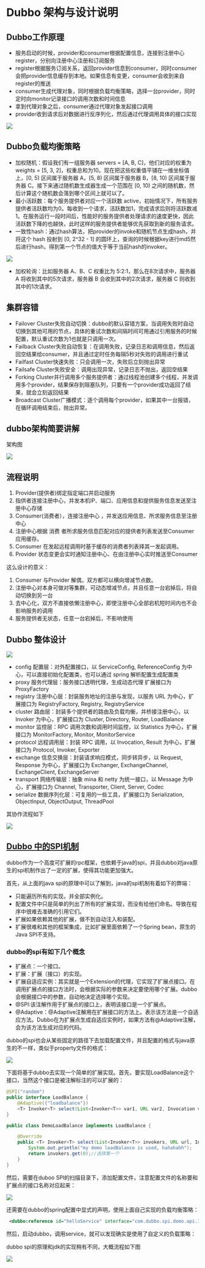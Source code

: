 # Dubbo 架构与设计说明 

## Dubbo工作原理
- 服务启动的时候，provider和consumer根据配置信息，连接到注册中心register，分别向注册中心注册和订阅服务 
- register根据服务订阅关系，返回provider信息到consumer，同时consumer会把provider信息缓存到本地。如果信息有变更，consumer会收到来自register的推送 
- consumer生成代理对象，同时根据负载均衡策略，选择一台provider，同时定时向monitor记录接口的调用次数和时间信息 
- 拿到代理对象之后，consumer通过代理对象发起接口调用 
- provider收到请求后对数据进行反序列化，然后通过代理调用具体的接口实现

![](images/dubbo-6.png)


## Dubbo负载均衡策略
- 加权随机：假设我们有一组服务器 servers = [A, B, C]，他们对应的权重为 weights = [5, 3, 2]，权重总和为10。现在把这些权重值平铺在一维坐标值上，[0, 5) 区间属于服务器 A，[5, 8) 区间属于服务器 B，[8, 10) 区间属于服务器 C。接下来通过随机数生成器生成一个范围在 [0, 10) 之间的随机数，然后计算这个随机数会落到哪个区间上就可以了。 
- 最小活跃数：每个服务提供者对应一个活跃数 active，初始情况下，所有服务提供者活跃数均为0。每收到一个请求，活跃数加1，完成请求后则将活跃数减1。在服务运行一段时间后，性能好的服务提供者处理请求的速度更快，因此活跃数下降的也越快，此时这样的服务提供者能够优先获取到新的服务请求。 
- 一致性hash：通过hash算法，把provider的invoke和随机节点生成hash，并将这个 hash 投射到 [0, 2^32 - 1] 的圆环上，查询的时候根据key进行md5然后进行hash，得到第一个节点的值大于等于当前hash的invoker。

![](images/dubbo-7.png)

- 加权轮询：比如服务器 A、B、C 权重比为 5:2:1，那么在8次请求中，服务器 A 将收到其中的5次请求，服务器 B 会收到其中的2次请求，服务器 C 则收到其中的1次请求。

## 集群容错
- Failover Cluster失败自动切换：dubbo的默认容错方案，当调用失败时自动切换到其他可用的节点，具体的重试次数和间隔时间可用通过引用服务的时候配置，默认重试次数为1也就是只调用一次。 
- Failback Cluster失败自动恢复：在调用失败，记录日志和调用信息，然后返回空结果给consumer，并且通过定时任务每隔5秒对失败的调用进行重试 
- Failfast Cluster快速失败：只会调用一次，失败后立刻抛出异常 
- Failsafe Cluster失败安全：调用出现异常，记录日志不抛出，返回空结果 
- Forking Cluster并行调用多个服务提供者：通过线程池创建多个线程，并发调用多个provider，结果保存到阻塞队列，只要有一个provider成功返回了结果，就会立刻返回结果 
- Broadcast Cluster广播模式：逐个调用每个provider，如果其中一台报错，在循环调用结束后，抛出异常。


## dubbo架构简要讲解
架构图

![](images/dubbo-0.png)

## 流程说明
1.	Provider(提供者)绑定指定端口并启动服务
2.	指供者连接注册中心，并发本机IP、端口、应用信息和提供服务信息发送至注册中心存储
3.	Consumer(消费者），连接注册中心 ，并发送应用信息、所求服务信息至注册中心
4.	注册中心根据 消费 者所求服务信息匹配对应的提供者列表发送至Consumer 应用缓存。
5.	Consumer 在发起远程调用时基于缓存的消费者列表择其一发起调用。
6.	Provider 状态变更会实时通知注册中心、在由注册中心实时推送至Consumer

这么设计的意义：
1.	Consumer 与Provider 解偶，双方都可以横向增减节点数。
2.	注册中心对本身可做对等集群，可动态增减节点，并且任意一台宕掉后，将自动切换到另一台
3.	去中心化，双方不直接依懒注册中心，即使注册中心全部宕机短时间内也不会影响服务的调用
4.	服务提供者无状态，任意一台宕掉后，不影响使用


## Dubbo 整体设计

![](images/dubbo-1.png)

-	config 配置层：对外配置接口，以 ServiceConfig, ReferenceConfig 为中心，可以直接初始化配置类，也可以通过 spring 解析配置生成配置类
-	proxy 服务代理层：服务接口透明代理，生成动态代理 扩展接口为 ProxyFactory
-	registry 注册中心层：封装服务地址的注册与发现，以服务 URL 为中心，扩展接口为 RegistryFactory, Registry, RegistryService
-	cluster 路由层：封装多个提供者的路由及负载均衡，并桥接注册中心，以 Invoker 为中心，扩展接口为 Cluster, Directory, Router, LoadBalance
-	monitor 监控层：RPC 调用次数和调用时间监控，以 Statistics 为中心，扩展接口为 MonitorFactory, Monitor, MonitorService
-	protocol 远程调用层：封装 RPC 调用，以 Invocation, Result 为中心，扩展接口为 Protocol, Invoker, Exporter
-	exchange 信息交换层：封装请求响应模式，同步转异步，以 Request, Response 为中心，扩展接口为 Exchanger, ExchangeChannel, ExchangeClient, ExchangeServer
-	transport 网络传输层：抽象 mina 和 netty 为统一接口，以 Message 为中心，扩展接口为 Channel, Transporter, Client, Server, Codec
-	serialize 数据序列化层：可复用的一些工具，扩展接口为 Serialization, ObjectInput, ObjectOutput, ThreadPool

其协作流程如下

![](images/dubbo-2.png)

## [Dubbo 中的SPI机制](../../../java/spi.md)
dubbo作为一个高度可扩展的rpc框架，也依赖于java的spi，并且dubbo对java原生的spi机制作出了一定的扩展，使得其功能更加强大。

首先，从上面的java spi的原理中可以了解到，java的spi机制有着如下的弊端：
- 只能遍历所有的实现，并全部实例化。
- 配置文件中只是简单的列出了所有的扩展实现，而没有给他们命名。导致在程序中很难去准确的引用它们。
- 扩展如果依赖其他的扩展，做不到自动注入和装配。
- 扩展很难和其他的框架集成，比如扩展里面依赖了一个Spring bean，原生的Java SPI不支持。

### dubbo的spi有如下几个概念
- 扩展点：一个接口。
- 扩展：扩展（接口）的实现。
- 扩展自适应实例：其实就是一个Extension的代理，它实现了扩展点接口。在调用扩展点的接口方法时，会根据实际的参数来决定要使用哪个扩展。dubbo会根据接口中的参数，自动地决定选择哪个实现。
- @SPI:该注解作用于扩展点的接口上，表明该接口是一个扩展点。
- @Adaptive：@Adaptive注解用在扩展接口的方法上。表示该方法是一个自适应方法。Dubbo在为扩展点生成自适应实例时，如果方法有@Adaptive注解，会为该方法生成对应的代码。

dubbo的spi也会从某些固定的路径下去加载配置文件，并且配置的格式与java原生的不一样，类似于property文件的格式：

![](images/dubbo-3.png)

下面将基于dubbo去实现一个简单的扩展实现。首先，要实现LoadBalance这个接口，当然这个接口是被注解标注的可以扩展的：

```java
@SPI("random")
public interface LoadBalance {
    @Adaptive({"loadbalance"})
    <T> Invoker<T> select(List<Invoker<T>> var1, URL var2, Invocation var3) throws RpcException;
}

public class DemoLoadBalance implements LoadBalance {

    @Override
    public <T> Invoker<T> select(List<Invoker<T>> invokers, URL url, Invocation invocation) throws RpcException {
        System.out.println("my demo loadBalance is used, hahahahh");
        return invokers.get(0);//选择第一个
    }
}
```

然后，需要在duboo SPI的扫描目录下，添加配置文件，注意配置文件的名称要和扩展点的接口名称对应起来：

![](images/dubbo-4.png)

还需要在dubbo的spring配置中显式的声明，使用上面自己实现的负载均衡策略：
```xml
 <dubbo:reference id="helloService" interface="com.dubbo.spi.demo.api.IHelloService" loadbalance="demo" />
```
然后，启动dubbo，调用service，就可以发现确实是使用了自定义的负载策略：

dubbo spi的原理和jdk的实现稍有不同，大概流程如下图

![](images/dubbo-5.png)
